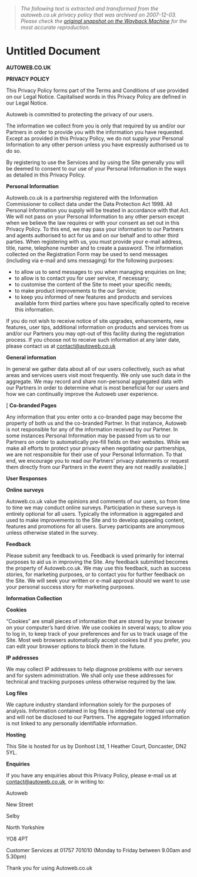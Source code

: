> *The following text is extracted and transformed from the autoweb.co.uk privacy policy that was archived on 2007-12-03. Please check the [original snapshot on the Wayback Machine](https://web.archive.org/web/20071203033135id_/http%3A//www.autoweb.co.uk/legal/privacy.asp) for the most accurate reproduction.*

# Untitled Document

**AUTOWEB.CO.UK**

**PRIVACY POLICY**

This Privacy Policy forms part of the Terms and Conditions of use provided on our Legal Notice. Capitalised words in this Privacy Policy are defined in our Legal Notice. 

Autoweb is committed to protecting the privacy of our users. 

The information we collect from you is only that required by us and/or our Partners in order to provide you with the information you have requested. Except as provided in this Privacy Policy, we do not supply your Personal Information to any other person unless you have expressly authorised us to do so. 

By registering to use the Services and by using the Site generally you will be deemed to consent to our use of your Personal Information in the ways as detailed in this Privacy Policy. 

**Personal Information**

Autoweb.co.uk is a partnership registered with the Information Commissioner to collect data under the Data Protection Act 1998. All Personal Information you supply will be treated in accordance with that Act. We will not pass on your Personal Information to any other person except when we believe the law requires or with your consent as set out in this Privacy Policy. To this end, we may pass your information to our Partners and agents authorised to act for us and on our behalf and to other third parties. When registering with us, you must provide your e-mail address, title, name, telephone number and to create a password. The information collected on the Registration Form may be used to send messages (including via e-mail and sms messaging) for the following purposes: 

  * to allow us to send messages to you when managing enquiries on line; 
  * to allow is to contact you for user service, if necessary; 
  * to customise the content of the Site to meet your specific needs; 
  * to make product improvements to the our Service; 
  * to keep you informed of new features and products and services available form third parties where you have specifically opted to receive this information. 



If you do not wish to receive notice of site upgrades, enhancements, new features, user tips, additional information on products and services from us and/or our Partners you may opt-out of this facility during the registration process. If you choose not to receive such information at any later date, please contact us at [contact@autoweb.co.uk](mailto:contact@autoweb.co.uk)

**General information**

In general we gather data about all of our users collectively, such as what areas and services users visit most frequently. We only use such data in the aggregate. We may record and share non-personal aggregated data with our Partners in order to determine what is most beneficial for our users and how we can continually improve the Autoweb user experience. 

[ **Co-branded Pages**

Any information that you enter onto a co-branded page may become the property of both us and the co-branded Partner. In that instance, Autoweb is not responsible for any of the information received by our Partner. In some instances Personal Information may be passed from us to our Partners on order to automatically pre-fill fields on their websites. While we make all efforts to protect your privacy when negotiating our partnerships, we are not responsible for their use of your Personal Information. To that end, we encourage you to read our Partners’ privacy statements or request them directly from our Partners in the event they are not readily available.] 

**User Responses**

**Online surveys**

Autoweb.co.uk value the opinions and comments of our users, so from time to time we may conduct online surveys. Participation in these surveys is entirely optional for all users. Typically the information is aggregated and used to make improvements to the Site and to develop appealing content, features and promotions for all users. Survey participants are anonymous unless otherwise stated in the survey. 

**Feedback**

Please submit any feedback to us. Feedback is used primarily for internal purposes to aid us in improving the Site. Any feedback submitted becomes the property of Autoweb.co.uk. We may use this feedback, such as success stories, for marketing purposes, or to contact you for further feedback on the Site. We will seek your written or e-mail approval should we want to use your personal success story for marketing purposes. 

**Information Collection**

**Cookies**

“Cookies” are small pieces of information that are stored by your browser on your computer’s hard drive. We use cookies in several ways; to allow you to log in, to keep track of your preferences and for us to track usage of the Site. Most web browsers automatically accept cookies but if you prefer, you can edit your browser options to block them in the future. 

**IP addresses**

We may collect IP addresses to help diagnose problems with our servers and for system administration. We shall only use these addresses for technical and tracking purposes unless otherwise required by the law. 

**Log files**

We capture industry standard information solely for the purposes of analysis. Information contained in log files is intended for internal use only and will not be disclosed to our Partners. The aggregate logged information is not linked to any personally identifiable information. 

**Hosting**

This Site is hosted for us by Donhost Ltd, 1 Heather Court, Doncaster, DN2 5YL. 

**Enquiries**

If you have any enquiries about this Privacy Policy, please e-mail us at [contact@autoweb.co.uk](mailto:contact@autoweb.co.uk), or in writing to: 

Autoweb 

New Street 

Selby 

North Yorkshire 

YO8 4PT

Customer Services at 01757 701010 (Monday to Friday between 9.00am and 5.30pm) 

Thank you for using Autoweb.co.uk 
